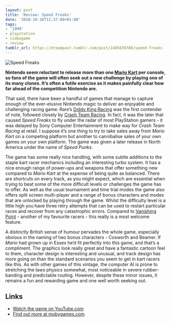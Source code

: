 ```yaml
---
layout: post
title: 'Review: Speed Freaks'
date: '2010-10-26T11:37:00+01:00'
tags:
- '1999'
- playstation
- videogame
- review
tumblr_url: https://dreampast.tumblr.com/post/1405839780/speed-freaks
---
```

![Speed Freaks](https://64.media.tumblr.com/tumblr_la4jqeOxgi1qbfpni.png)

**Nintendo seem reluctant to release more than one [Mario Kart](http://www.mobygames.com/game-group/mario-kart-series) per console, so fans of the game will often seek out a new challenge by playing one of its many clones. It’s often a futile exercise as it makes painfully clear how far ahead of the competition Nintendo are.**

That said, there have been a handful of games that manage to capture enough of the ever-elusive Nintendo magic to deliver an enjoyable and challenging racing game: Rare’s [Diddy King Racing](http://www.mobygames.com/game/diddy-king-racing) was the first contender of note, followed closely by [Crash Team Racing](http://www.mobygames.com/game/crash-team-racing). In fact, it was the later that caused _Speed Freaks_ to fly under the radar of most PlayStation gamers - it was delayed by Sony Computer Entertainment to make way for _Crash Team Racing_ at retail. I suppose it’s one thing to try to take sales away from _Mario Kart_ on a competing platform but another to cannibalise sales of your own games on your own platform. The game was given a later release in North America under the name of _Speed Punks_.

The game has some really nice handling, with some subtle additions to the staple kart racer mechanics including an interesting turbo system. It has a nice enough range of power-ups and weapons that offer something new compared to _Mario Kart_ at the expense of being quite as balanced. There are shortcuts on every track, as you might expect, which are essential when trying to beat some of the more difficult levels or challenges the game has to offer. As well as the usual tournament and time trial modes the game also offers split screen multi-player and a range of bonus characters and modes that are unlocked by playing through the game. Whilst the difficulty level is a little high you have three retry attempts that can be used to restart particular races and recover from any catastrophic errors. Compared to [Vanishing Point](http://dreampast.tumblr.com/post/1200852380/vanishing-point) - another of my favourite racers - this really is a most welcome feature.

A distinctly British sense of humour pervades the whole game, especially obvious in the naming of two bonus characters - Cosworth and Beamer. If _Mario_ had grown up in Essex he’d fit perfectly into this game, and that’s a compliment. The graphics look really great and have a fantastic cartoon feel to them, character design is interesting and unusual, and track design has more going on than the standard scenarios you seem to get in kart racers like this. As with other games of this vintage, the computer AI is prone to stretching the laws physics somewhat, most noticeable in severe rubber-banding and predictable routing. However, despite these minor issues, it remains a fun and rewarding game and one well worth seeking out.

## Links

- [Watch the game on YouTube.com](http://www.youtube.com/watch?v=9HpDT0dmoyc#t=4m26)
- [Find out more at mobygames.com](http://www.mobygames.com/game/speed-punks)
